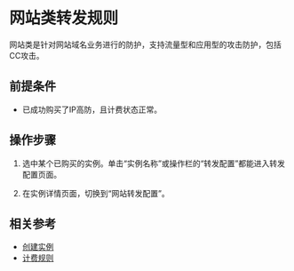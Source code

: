 # 网站类转发规则

网站类是针对网站域名业务进行的防护，支持流量型和应用型的攻击防护，包括CC攻击。

## 前提条件
- 已成功购买了IP高防，且计费状态正常。

## 操作步骤
1. 选中某个已购买的实例。单击“实例名称”或操作栏的“转发配置”都能进入转发配置页面。

2. 在实例详情页面，切换到“网站转发配置”。


## 相关参考

- [创建实例](Create-Instance.md)
- [计费规则](../../Pricing/Billing-Rules.md)
